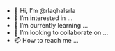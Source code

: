 - 👋 Hi, I’m @rlaqhalsrla
- 👀 I’m interested in ...
- 🌱 I’m currently learning ...
- 💞️ I’m looking to collaborate on ...
- 📫 How to reach me ...

<!---
rlaqhalsrla/rlaqhalsrla is a ✨ special ✨ repository because its `README.md` (this file) appears on your GitHub profile.
You can click the Preview link to take a look at your changes.
--->
